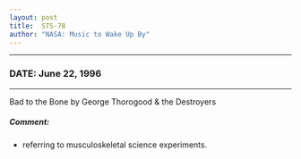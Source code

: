 ```yaml
---
layout: post
title:  STS-78
author: "NASA: Music to Wake Up By"
---
```


----
### DATE: June 22, 1996
----
Bad to the Bone by George Thorogood & the Destroyers

##### Comment:
* referring to musculoskeletal science experiments.
